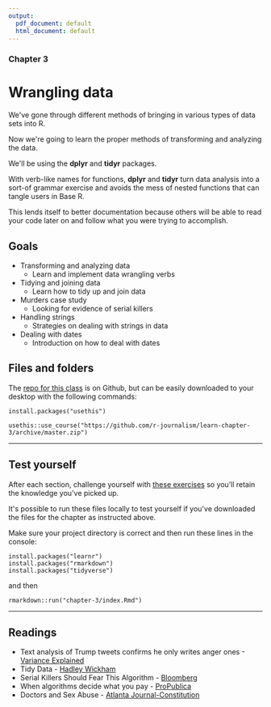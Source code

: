 ```yaml
---
output:
  pdf_document: default
  html_document: default
---
```


### Chapter 3

# Wrangling data

We've gone through different methods of bringing in various types of data sets into R.

Now we're going to learn the proper methods of transforming and analyzing the data.

We'll be using the **dplyr** and **tidyr** packages.

With verb-like names for functions, **dplyr** and **tidyr** turn data analysis into a sort-of grammar exercise and avoids the mess of nested functions that can tangle users in Base R. 

This lends itself to better documentation because others will be able to read your code later on and follow what you were trying to accomplish.

## Goals

* Transforming and analyzing data
    * Learn and implement data wrangling verbs
* Tidying and joining data
    * Learn how to tidy up and join data
* Murders case study
    * Looking for evidence of serial killers
* Handling strings
    * Strategies on dealing with strings in data
* Dealing with dates
    * Introduction on how to deal with dates


## Files and folders

The [repo for this class](https://github.com/r-journalism/learn-chapter-3) is on Github, but can be easily downloaded to your desktop with the following commands:

```
install.packages("usethis")

usethis::use_course("https://github.com/r-journalism/learn-chapter-3/archive/master.zip")

```


----

## Test yourself

After each section, challenge yourself with [these exercises](http://code.r-journalism.com/chapter-3/) so you’ll retain the knowledge you've picked up.

It's possible to run these files locally to test yourself if you've downloaded the files for the chapter as instructed above.

Make sure your project directory is correct and then run these lines in the console:

```
install.packages("learnr")
install.packages("rmarkdown")
install.packages("tidyverse")
```

and then

```
rmarkdown::run("chapter-3/index.Rmd")
```

----

## Readings

* Text analysis of Trump tweets confirms he only writes anger ones -[Variance Explained](http://varianceexplained.org/r/trump-tweets/)
* Tidy Data - [Hadley Wickham](https://vita.had.co.nz/papers/tidy-data.pdf)
* Serial Killers Should Fear This Algorithm - [Bloomberg](https://www.bloomberg.com/news/features/2017-02-08/serial-killers-should-fear-this-algorithm)
* When algorithms decide what you pay - [ProPublica](https://www.propublica.org/article/breaking-the-black-box-when-algorithms-decide-what-you-pay)
* Doctors and Sex Abuse - [Atlanta Journal-Constitution](http://doctors.ajc.com/)

